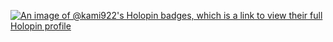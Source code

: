 [![An image of @kami922's Holopin badges, which is a link to view their full Holopin profile](https://holopin.me/kami922)](https://holopin.io/@kami922)
